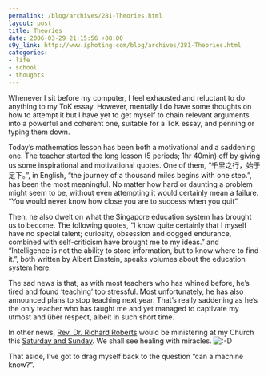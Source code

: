 ```yaml
--- 
permalink: /blog/archives/281-Theories.html
layout: post
title: Theories
date: 2006-03-29 21:15:56 +08:00
s9y_link: http://www.iphoting.com/blog/archives/281-Theories.html
categories: 
- life
- school
- thoughts
---
```

<p class="whiteline"><p>Whenever I sit before my computer, I feel exhausted and reluctant to do anything to my ToK essay. However, mentally I do have some thoughts on how to attempt it but I have yet to get myself to chain relevant arguments into a powerful and coherent one, suitable for a ToK essay, and penning or typing them down.</p>
</p><p class="whiteline"><p>Today&#8217;s mathematics lesson has been both a motivational and a saddening one. The teacher started the long lesson (5 periods; 1hr 40min) off by giving us some inspirational and motivational quotes. One of them, “千里之行，始于足下。”, in English, &#8220;the journey of a thousand miles begins with one step.&#8221;, has been the most meaningful. No matter how hard or daunting a problem might seem to be, without even attempting it would certainly mean a failure. &#8220;You would never know how close you are to success when you quit&#8221;.</p>
</p><p class="whiteline"><p>Then, he also dwelt on what the Singapore education system has brought us to become. The following quotes, &#8220;I know quite certainly that I myself have no special talent; curiosity, obsession and dogged endurance, combined with self-criticism have brought me to my ideas.&#8221; and &#8220;Intelligence is not the ability to store information, but to know where to find it.&#8221;, both written by Albert Einstein, speaks volumes about the education system here.</p>
</p><p class="whiteline"><p>The sad news is that, as with most teachers who has whined before, he&#8217;s tired and found &#8216;teaching&#8217; too stressful. Most unfortunately, he has also announced plans to stop teaching next year. That&#8217;s really saddening as he&#8217;s the only teacher who has taught me and yet managed to captivate my utmost and über respect, albeit in such short time.</p>
</p><p class="whiteline"><p>In other news, <a onclick="_gaq.push(['_trackPageview', '/extlink/portal1.oru.edu:7777/pls/portal/ORMCCMGR.DYN_ORM_HOME_2.show?p_arg_names=p_id&amp;amp;p_arg_values=1508']);"  href="http://portal1.oru.edu:7777/pls/portal/ORMCCMGR.DYN_ORM_HOME_2.show?p_arg_names=p_id&amp;p_arg_values=1508">Rev. Dr. Richard Roberts</a> would be ministering at my Church this <a onclick="_gaq.push(['_trackPageview', '/extlink/www.chc.org.sg/english/event_highlights/pst_richard_roberts.cfm']);"  href="http://www.chc.org.sg/english/event_highlights/pst_richard_roberts.cfm">Saturday and Sunday</a>. We shall see healing with miracles. <img src="http://static-s3.iphoting.com/blog/templates/default/img/emoticons/laugh.png" alt=":-D" style="display: inline; vertical-align: bottom;" class="emoticon" /></p>
</p><p class="break"><p>That aside, I&#8217;ve got to drag myself back to the question &#8220;can a machine know?&#8221;.</p></p>
